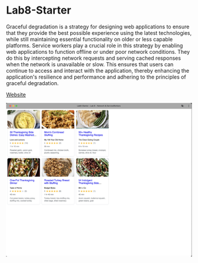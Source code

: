 # Lab8-Starter

Graceful degradation is a strategy for designing web applications to ensure that they provide the best possible experience using the latest technologies, while still maintaining essential functionality on older or less capable platforms. Service workers play a crucial role in this strategy by enabling web applications to function offline or under poor network conditions. They do this by intercepting network requests and serving cached responses when the network is unavailable or slow. This ensures that users can continue to access and interact with the application, thereby enhancing the application's resilience and performance and adhering to the principles of graceful degradation.

[Website](https://ishxn20.github.io/Lab8-Starter/)

![alt text](pwa.png)
